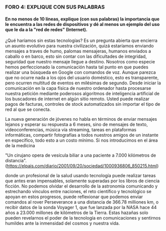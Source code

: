 ### FORO 4: EXPLIQUE CON SUS PALABRAS
#### En no menos de 10 líneas, explique (con sus palabras) la importancia que le encuentra a las redes de dispositivos y dé al menos un ejemplo del uso que le da a la "red de redes" (Internet).

¿Qué haríamos sin estas tecnologías? Es un pregunta abierta que encierra un asunto evolutivo para nuestra civilización, quizá estaríamos enviando mensajes a traves de humo, palomas mensajeras, humanos enviados a caballo o en barco, esto sin contar con las dificultades de integridad, seguridad que nuestro mensaje llegue a destino. Nosotros como especie hemos perfeccionado la comunicación hasta tal punto en que puedes realizar una búsqueda en Google con comandos de voz. Aunque parezca que no ocurre nada a  los ojos del usuario doméstico, esto es transparente, pero ocurren multitud de eventos en milésimas de segundo. Desde iniciar la comunicación en la capa física de nuestro ordenador hasta procesarse nuestra petición mediante poderosos algoritmos de inteligencia artificial de los buscadores de internet en algún sitio remoto. Usted puede realizar pagos de facturas, controles de stock automatizados sin importar el tipo de red al que se conecta.

La nueva generación de jóvenes no habla en términos de enviar mensajes lejanos y esperar su respuesta a 6 meses, sino de mensajes de texto, videoconferencias, música vía streaming, tareas en plataformas informáticas, compartir fotografías a todos nuestros amigos de un instante en específico, todo esto a un costo mínimo. Si nos introducimos en el área de la medicina 

"Un cirujano opera de vesícula biliar a una paciente a 7.000 kilómetros de distancia". (https://elpais.com/diario/2001/09/20/sociedad/1000936806_850215.html) 

donde un profesional de la salud usando tecnología puede realizar tareas que antes eran impensables, solamente superadas por los libros de ciencia ficción. No podemos olvidar el desarrollo de la astronomía comunicando y estrechando vínculos entre naciones, el reto científico y tecnológico se apoyan en estos progresos, puede reflexionar que podemos enviar comandos al rover Perseverance  a una distancia de 366.78 milliones km, o recibir datos de la sonda Voyager 1, que fue lanzada por la NASA hace 44 años a 23.000 millones de kilómetros de la Tierra. Estas hazañas solo pueden revelarnos el poder de la tecnología en comunicaciones y sentirnos humildes ante la inmensidad del cosmos y nuestra vida.